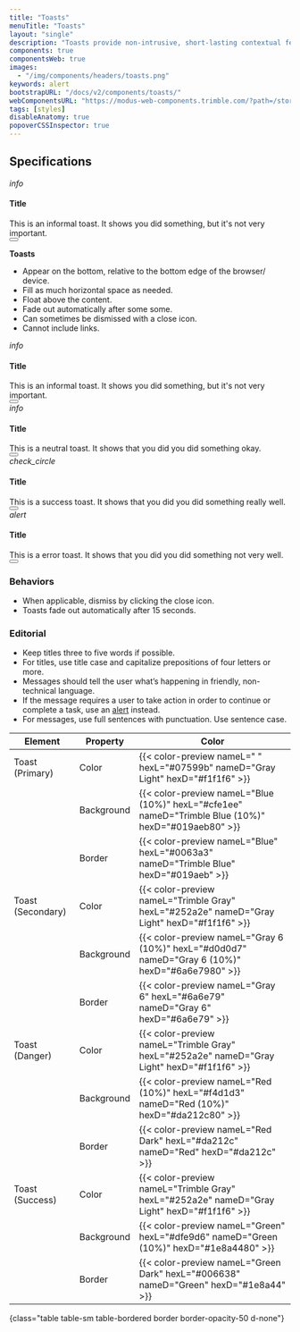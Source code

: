 ```yaml
---
title: "Toasts"
menuTitle: "Toasts"
layout: "single"
description: "Toasts provide non-intrusive, short-lasting contextual feedback to the user."
components: true
componentsWeb: true
images:
  - "/img/components/headers/toasts.png"
keywords: alert
bootstrapURL: "/docs/v2/components/toasts/"
webComponentsURL: "https://modus-web-components.trimble.com/?path=/story/components-toast--default"
tags: [styles]
disableAnatomy: true
popoverCSSInspector: true
---
```


## Specifications

<div class="guide-example-block my-3 py-4 bg-body-secondary bg-opacity-10">
    <div
      class="toast toast-secondary show my-5 mx-auto pe-none"
      style=""
      role="alert"
      aria-live="assertive"
      aria-atomic="true"
      data-bs-toggle="popover"
      data-bs-custom-class="popover-css-inspector"
      data-bs-placement="left"
      data-css-inspector-hide="bg-color height margin max-width padding"
      data-css-inspector-show="width">
      <div class="toast-header pe-2 align-items-start">
    <i class="modus-icons me-2 align-items-top" aria-hidden="true">info</i>
    <div>
    <h4 class="mb-0">Title</h4>
This is an informal toast. It shows you did something, but it's not very important.
    </div>
    <button type="button" class="btn-close me-0 m-auto" data-bs-dismiss="toast" aria-label="Close">
    </button>
  </div>
  </div>
</div>

**Toasts**

- Appear on the bottom, relative to the bottom edge of the browser/ device.
- Fill as much horizontal space as needed.
- Float above the content.
- Fade out automatically after some some.
- Can sometimes be dismissed with a close icon.
- Cannot include links.

<div class="toast toast-primary show align-items-center" role="alert" aria-live="assertive" aria-atomic="true">
  <div class="toast-header pe-2 align-items-start">
    <i class="modus-icons me-2 align-items-top" aria-hidden="true">info</i>
    <div>
    <h4 class="mb-0">Title</h4>
This is an informal toast. It shows you did something, but it's not very important.
    </div>
    <button type="button" class="btn-close me-0 m-auto" data-bs-dismiss="toast" aria-label="Close">
    </button>
  </div>
</div>

<div class="toast toast-secondary show align-items-center mt-2" role="alert" aria-live="assertive" aria-atomic="true">
  <div class="toast-header pe-2 align-items-start">
    <i class="modus-icons me-2 align-items-top" aria-hidden="true">info</i>
    <div>
    <h4 class="mb-0">Title</h4>
This is a neutral toast. It shows that you did you did something okay.
    </div>
    <button type="button" class="btn-close me-0 m-auto" data-bs-dismiss="toast" aria-label="Close">
    </button>
  </div>
</div>

<div class="toast toast-success show align-items-center mt-2" role="alert" aria-live="assertive" aria-atomic="true">
  <div class="toast-header pe-2 align-items-start" data-bs-theme="dark">
    <i class="modus-icons me-2 align-items-top" aria-hidden="true">check_circle</i>
    <div>
    <h4 class="mb-0">Title</h4>
This is a success toast. It shows that you did you did something really well.
    </div>
    <button type="button" class="btn-close me-0 m-auto" data-bs-dismiss="toast" aria-label="Close">
    </button>
  </div>
</div>

<div class="toast toast-danger show align-items-center mt-2" role="alert" aria-live="assertive" aria-atomic="true">
   <div class="toast-header pe-2 align-items-start" data-bs-theme="dark">
    <i class="modus-icons me-2 align-items-top" aria-hidden="true">alert</i>
    <div>
    <h4 class="mb-0">Title</h4>
This is a error toast. It shows that you did you did something not very well.
    </div>
    <button type="button" class="btn-close me-0 m-auto" data-bs-dismiss="toast" aria-label="Close">
    </button>
  </div>
</div>

### Behaviors

- When applicable, dismiss by clicking the close icon.
- Toasts fade out automatically after 15 seconds.

### Editorial

- Keep titles three to five words if possible.
- For titles, use title case and capitalize prepositions of four letters or more.
- Messages should tell the user what’s happening in friendly, non-technical language.
- If the message requires a user to take action in order to continue or complete a task, use an [alert](/components/web/alerts/)
  instead.
- For messages, use full sentences with punctuation. Use sentence case.

<!-- prettier-ignore-start -->
| Element           | Property   | Color                                                                                                     |
| ----------------- | ---------- | --------------------------------------------------------------------------------------------------------- |
| Toast (Primary)   | Color      | {{< color-preview nameL=" " hexL="#07599b" nameD="Gray Light" hexD="#f1f1f6" >}}                          |
|                   | Background | {{< color-preview nameL="Blue (10%)" hexL="#cfe1ee" nameD="Trimble Blue (10%)" hexD="#019aeb80" >}}       |
|                   | Border     | {{< color-preview nameL="Blue" hexL="#0063a3" nameD="Trimble Blue" hexD="#019aeb" >}}                     |
| Toast (Secondary) | Color      | {{< color-preview nameL="Trimble Gray" hexL="#252a2e" nameD="Gray Light" hexD="#f1f1f6" >}}               |
|                   | Background | {{< color-preview nameL="Gray 6 (10%)" hexL="#d0d0d7" nameD="Gray 6 (10%)" hexD="#6a6e7980" >}}           |
|                   | Border     | {{< color-preview nameL="Gray 6" hexL="#6a6e79" nameD="Gray 6" hexD="#6a6e79" >}}                         |
| Toast (Danger)    | Color      | {{< color-preview nameL="Trimble Gray" hexL="#252a2e" nameD="Gray Light" hexD="#f1f1f6" >}}               |
|                   | Background | {{< color-preview nameL="Red (10%)" hexL="#f4d1d3" nameD="Red (10%)" hexD="#da212c80" >}}                 |
|                   | Border     | {{< color-preview nameL="Red Dark" hexL="#da212c" nameD="Red" hexD="#da212c" >}}                          |
| Toast (Success)   | Color      | {{< color-preview nameL="Trimble Gray" hexL="#252a2e" nameD="Gray Light" hexD="#f1f1f6" >}}               |
|                   | Background | {{< color-preview nameL="Green" hexL="#dfe9d6" nameD="Green (10%)" hexD="#1e8a4480" >}}                   |
|                   | Border     | {{< color-preview nameL="Green Dark" hexL="#006638" nameD="Green" hexD="#1e8a44" >}}                      |
{class="table table-sm table-bordered border border-opacity-50 d-none"}
<!-- prettier-ignore-end -->
